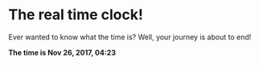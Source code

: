 # The real time clock!

Ever wanted to know what the time is? Well, your journey is about to end!

**The time is Nov 26, 2017, 04:23**